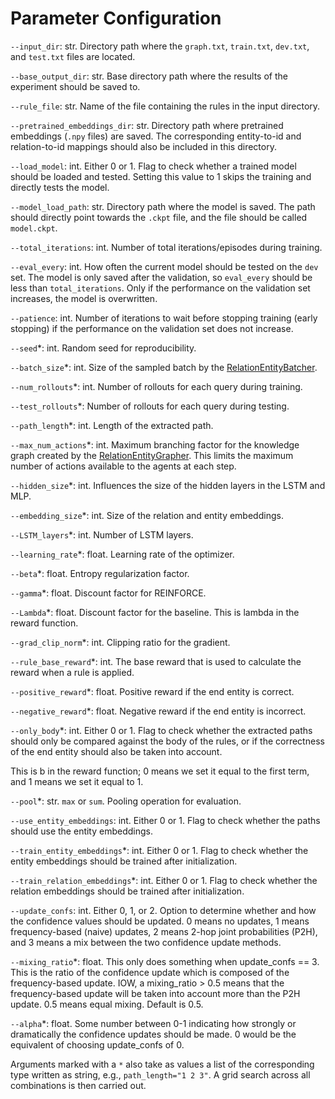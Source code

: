 # Parameter Configuration

```--input_dir```: str. Directory path where the ```graph.txt```, ```train.txt```, ```dev.txt```, and ```test.txt``` files are
located.

```--base_output_dir```: str. Base directory path where the results of the experiment should be saved to.

```--rule_file```: str. Name of the file containing the rules in the input directory.

```--pretrained_embeddings_dir```: str. Directory path where pretrained embeddings (```.npy``` files) are saved. The corresponding entity-to-id and relation-to-id mappings should also be included in this directory.

```--load_model```: int. Either 0 or 1. Flag to check whether a trained model should be loaded and tested. Setting this value to 1 skips the training and directly tests the model.

```--model_load_path```: str. Directory path where the model is saved. The path should directly point towards the ```.ckpt``` file, and the file should be called ```model.ckpt```.

```--total_iterations```: int. Number of total iterations/episodes during training.

```--eval_every```: int. How often the current model should be tested on the ```dev``` set. The model is only saved after the validation, so ```eval_every``` should be less than ```total_iterations```. Only if the performance on the validation set increases, the model is overwritten.

```--patience```: int. Number of iterations to wait before stopping training (early stopping) if the performance on the validation set does not increase.

```--seed```*: int. Random seed for reproducibility.

```--batch_size```*: int. Size of the sampled batch by the [RelationEntityBatcher](../mycode/data/feed_data.py).

```--num_rollouts```*: int. Number of rollouts for each query during training.

```--test_rollouts```*: Number of rollouts for each query during testing.

```--path_length```*: int. Length of the extracted path.

```--max_num_actions```*: int. Maximum branching factor for the knowledge graph created by the [RelationEntityGrapher](../mycode/data/grapher.py). This limits the maximum number of actions available to the agents at each step.

```--hidden_size```*: int. Influences the size of the hidden layers in the LSTM and MLP.

```--embedding_size```*: int. Size of the relation and entity embeddings.

```--LSTM_layers```*: int. Number of LSTM layers.

```--learning_rate```*: float. Learning rate of the optimizer.

```--beta```*: float. Entropy regularization factor.

```--gamma```*: float. Discount factor for REINFORCE.

```--Lambda```*: float. Discount factor for the baseline. This is lambda in the reward function.

```--grad_clip_norm```*: int. Clipping ratio for the gradient.

```--rule_base_reward```*: int. The base reward that is used to calculate the reward when a rule is applied.

```--positive_reward```*: float. Positive reward if the end entity is correct.

```--negative_reward```*: float. Negative reward if the end entity is incorrect.

```--only_body```*: int. Either 0 or 1. Flag to check whether the extracted paths should only be compared against the body of the rules, or if the correctness of the end entity should also be taken into account. 

This is b in the reward function; 0 means we set it equal to the first term, and 1 means we set it equal to 1.

```--pool```*: str. ```max``` or ```sum```. Pooling operation for evaluation.

```--use_entity_embeddings```: int. Either 0 or 1. Flag to check whether the paths should use the entity embeddings.

```--train_entity_embeddings```*: int. Either 0 or 1. Flag to check whether the entity embeddings should be trained after initialization.

```--train_relation_embeddings```*: int. Either 0 or 1. Flag to check whether the relation embeddings should be trained  after initialization.

```--update_confs```: int. Either 0, 1, or 2. Option to determine whether and how the confidence values should be updated. 0 means no updates, 1 means frequency-based (naive) updates, 2 means 2-hop joint probabilities (P2H), and 3 means a mix between the two confidence update methods.

```--mixing_ratio```*: float. This only does something when update_confs == 3. This is the ratio of the confidence update which is composed of the frequency-based update. IOW, a mixing_ratio > 0.5 means that the frequency-based update will be taken into account more than the P2H update. 0.5 means equal mixing. Default is 0.5.

```--alpha```*: float. Some number between 0-1 indicating how strongly or dramatically the confidence updates should be made. 0 would be the equivalent of choosing update_confs of 0. 


Arguments marked with a ```*``` also take as values a list of the corresponding type written as string,
e.g., ```path_length="1 2 3"```. A grid search across all combinations is then carried out.  
